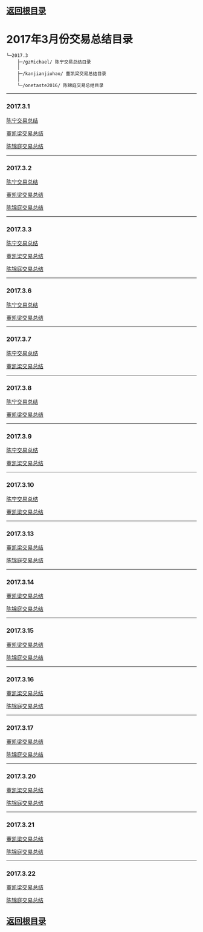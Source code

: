 ## [返回根目录](../)

# 2017年3月份交易总结目录

    └─2017.3
        ├─/gzMichael/ 陈宁交易总结目录
        │ 
        ├─/kanjianjiuhao/ 董凯梁交易总结目录
        │ 
        └─/onetaste2016/ 陈锦庭交易总结目录


------

### 2017.3.1

[陈宁交易总结](./gzMichael/gzMichael-20170301.md)

[董凯梁交易总结](./kanjianjiuhao/20170301/20170301.md)

[陈锦庭交易总结](./onetaste2016/2017.03.01/陈锦庭2017.03.01.md)

------ 

### 2017.3.2

[陈宁交易总结](./gzMichael/gzMichael-20170302.md)

[董凯梁交易总结](./kanjianjiuhao/20170302/20170302.md)

[陈锦庭交易总结](./onetaste2016/2017.03.02/陈锦庭2017.03.02.md)

------

### 2017.3.3

[陈宁交易总结](./gzMichael/gzMichael-20170303.md)

[董凯梁交易总结](./kanjianjiuhao/20170303/20170303.md)

[陈锦庭交易总结](./onetaste2016/2017.03.03/陈锦庭2017.03.03.md)

------

### 2017.3.6

[陈宁交易总结](./gzMichael/gzMichael-20170301.md)

[董凯梁交易总结](./kanjianjiuhao/20170301/20170301.md)

------

### 2017.3.7

[陈宁交易总结](./gzMichael/gzMichael-20170307.md)

[董凯梁交易总结](./kanjianjiuhao/20170307/20170307.md)

------

### 2017.3.8

[陈宁交易总结](./gzMichael/gzMichael-20170308.md)

[董凯梁交易总结](./kanjianjiuhao/20170308/20170308.md)

------

### 2017.3.9

[陈宁交易总结](./gzMichael/gzMichael-20170309.md)

[董凯梁交易总结](./kanjianjiuhao/20170309/20170309.md)

------

### 2017.3.10

[陈宁交易总结](./gzMichael/gzMichael-20170310.md)

[董凯梁交易总结](./kanjianjiuhao/20170310/20170310.md)

------

### 2017.3.13

[董凯梁交易总结](./kanjianjiuhao/20170313/20170313.md)

[陈锦庭交易总结](./onetaste2016/2017.03.13/陈锦庭2017.03.13.md)

------

### 2017.3.14

[董凯梁交易总结](./kanjianjiuhao/20170313/20170314.md)

[陈锦庭交易总结](./onetaste2016/2017.03.14/陈锦庭2017.03.14.md)

------

### 2017.3.15

[董凯梁交易总结](./kanjianjiuhao/20170315/20170315.md)

[陈锦庭交易总结](./onetaste2016/2017.03.15/陈锦庭2017.03.15.md)

------

### 2017.3.16

[董凯梁交易总结](./kanjianjiuhao/20170316/20170316.md)

[陈锦庭交易总结](./onetaste2016/2017.03.16/陈锦庭2017.03.16.md)

------

### 2017.3.17

[董凯梁交易总结](./kanjianjiuhao/20170317/20170317.md)

[陈锦庭交易总结](./onetaste2016/2017.03.17/陈锦庭2017.03.17.md)

------

### 2017.3.20

[董凯梁交易总结](./kanjianjiuhao/20170320/20170320.md)

[陈锦庭交易总结](./onetaste2016/2017.03.20/陈锦庭2017.03.20.md)

------

### 2017.3.21

[董凯梁交易总结](./kanjianjiuhao/20170321/20170321.md)

[陈锦庭交易总结](./onetaste2016/2017.03.21/陈锦庭2017.03.21.md)

------

### 2017.3.22

[董凯梁交易总结](./kanjianjiuhao/20170320/20170320.md)

[陈锦庭交易总结](./onetaste2016/2017.03.22/陈锦庭2017.03.22.md)



## [返回根目录](../)